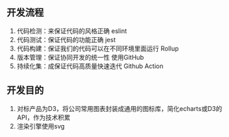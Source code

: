 ## 开发流程
1. 代码检测：来保证代码的风格正确  eslint
2. 代码测试：保证代码的功能正确    jest
3. 代码构建：保证我们的代码可以在不同环境里面运行  Rollup
4. 版本管理：保证协同开发的统一性   使用GitHub
5. 持续化集：成保证代码高质量快速迭代   Github Action

## 开发目的
1. 对标产品为D3，将公司常用图表封装成通用的图标库，简化echarts或D3的API，作为技术积累
2. 渲染引擎使用svg